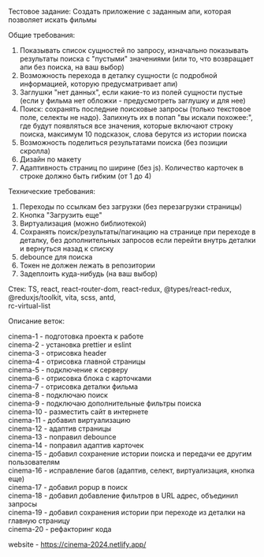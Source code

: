 Тестовое задание: Создать приложение с заданным апи, которая позволяет искать фильмы

Общие требования:

1. Показывать список сущностей по запросу, изначально показывать результаты поиска с "пустыми" значениями (или то, что возвращает апи без поиска, на ваш выбор)
2. Возможность перехода в деталку сущности (с подробной информацией, которую предусматривает апи)
3. Заглушки "нет данных", если какие-то из полей сущности пустые (если у фильма нет обложки - предусмотреть заглушку и для нее)
4. Поиск: сохранять последние поисковые запросы (только текстовое поле, селекты не надо). Запихнуть их в попап "вы искали похожее:", где будут появляться все значения, которые включают строку поиска, максимум 10 подсказок, слова берутся из истории поиска
5. Возможность поделиться результатами поиска (без позиции скролла)
6. Дизайн по макету
7. Адаптивность страниц по ширине (без js). Количество карточек в строке должно быть гибким (от 1 до 4)

Технические требования:

1. Переходы по ссылкам без загрузки (без перезагрузки страницы)
2. Кнопка "Загрузить еще"
3. Виртуализация (можно библиотекой)
4. Сохранять поиск/результаты/пагинацию на странице при переходе в деталку, без дополнительных запросов если перейти внутрь деталки и вернуться назад к списку
5. debounce для поиска
6. Токен не должен лежать в репозитории
7. Задеплоить куда-нибудь (на ваш выбор)

Стек: TS, react, react-router-dom, react-redux, @types/react-redux, @reduxjs/toolkit, vita, scss, antd,  
 rc-virtual-list

Описание веток:

cinema-1 - подготовка проекта к работе  
cinema-2 - установка prettier и eslint  
cinema-3 - отрисовка header  
cinema-4 - отрисовка главной страницы  
cinema-5 - подключение к серверу  
cinema-6 - отрисовка блока с карточками  
cinema-7 - отрисовка деталки фильма  
cinema-8 - подключаю поиск  
cinema-9 - подключаю дополнительные фильтры поиска  
cinema-10 - разместить сайт в интернете  
cinema-11 - добавил виртуализацию  
cinema-12 - адаптив страницы  
cinema-13 - поправил debounce  
cinema-14 - поправил адаптив карточек  
cinema-15 - добавил сохранение истории поиска и передачи ее другим пользователям  
cinema-16 - исправление багов (адаптив, селект, виртуализация, кнопка еще)  
cinema-17 - добавил popup в поиск  
cinema-18 - добавил добавление фильтров в URL адрес, объединил запросы  
cinema-19 - добавил сохранения истории при переходе из деталки на главную страницу  
cinema-20 - рефакторинг кода

website - https://cinema-2024.netlify.app/
